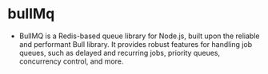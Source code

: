 # bullMq
* BullMQ is a Redis-based queue library for Node.js, built upon the reliable and performant Bull library. It provides robust features for handling job queues, such as delayed and recurring jobs, priority queues, concurrency control, and more.

